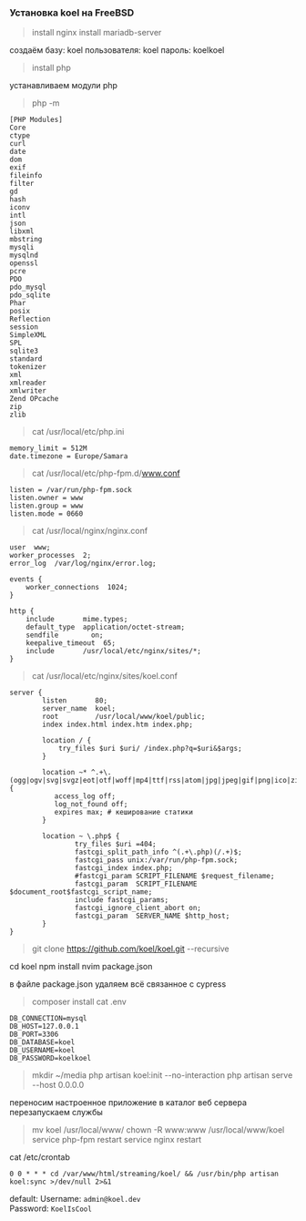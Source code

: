 ### Установка koel на FreeBSD


> install nginx
> install mariadb-server

создаём базу: koel
пользователя: koel
пароль: koelkoel

> install php
 
устанавливаем  модули php

> php -m
```
[PHP Modules]
Core
ctype
curl
date
dom
exif
fileinfo
filter
gd
hash
iconv
intl
json
libxml
mbstring
mysqli
mysqlnd
openssl
pcre
PDO
pdo_mysql
pdo_sqlite
Phar
posix
Reflection
session
SimpleXML
SPL
sqlite3
standard
tokenizer
xml
xmlreader
xmlwriter
Zend OPcache
zip
zlib
```

> cat /usr/local/etc/php.ini
```
memory_limit = 512M
date.timezone = Europe/Samara
```

> cat /usr/local/etc/php-fpm.d/www.conf
```
listen = /var/run/php-fpm.sock
listen.owner = www
listen.group = www
listen.mode = 0660
```

> cat /usr/local/nginx/nginx.conf
```
user  www;
worker_processes  2;
error_log  /var/log/nginx/error.log;

events {
    worker_connections  1024;
}

http {
    include       mime.types;
    default_type  application/octet-stream;
    sendfile        on;
    keepalive_timeout  65;
    include       /usr/local/etc/nginx/sites/*;
}

```

> cat /usr/local/etc/nginx/sites/koel.conf
```
server {
        listen       80;
        server_name  koel;
        root         /usr/local/www/koel/public;
        index index.html index.htm index.php;

        location / {
            try_files $uri $uri/ /index.php?q=$uri&$args;
        }

        location ~* ^.+\.(ogg|ogv|svg|svgz|eot|otf|woff|mp4|ttf|rss|atom|jpg|jpeg|gif|png|ico|zip|tgz|gz|rar|bz2|doc|xls|exe|ppt|tar|mid|midi|wav|bmp|rtf)$ {                       
           access_log off;                                                                                                                                                         
           log_not_found off;                                                                                                                                                      
           expires max; # кеширование статики                                                                                                                                      
        }

        location ~ \.php$ {
                try_files $uri =404;
                fastcgi_split_path_info ^(.+\.php)(/.+)$;
                fastcgi_pass unix:/var/run/php-fpm.sock;
                fastcgi_index index.php;
                #fastcgi_param SCRIPT_FILENAME $request_filename;
                fastcgi_param  SCRIPT_FILENAME  $document_root$fastcgi_script_name;
                include fastcgi_params;
                fastcgi_ignore_client_abort on;
                fastcgi_param  SERVER_NAME $http_host;
        }
}
```

> git clone https://github.com/koel/koel.git  --recursive

cd koel
npm install
nvim package.json

 в файле package.json удаляем всё связанное с cypress

> composer install
cat .env
```
DB_CONNECTION=mysql
DB_HOST=127.0.0.1
DB_PORT=3306
DB_DATABASE=koel
DB_USERNAME=koel
DB_PASSWORD=koelkoel
```


> mkdir ~/media
php artisan koel:init --no-interaction
php artisan serve --host 0.0.0.0


переносим настроенное приложение в каталог веб сервера
перезапускаем службы

> mv koel /usr/local/www/
chown -R www:www /usr/local/www/koel
service php-fpm restart
service nginx restart

cat /etc/crontab
```
0 0 * * * cd /var/www/html/streaming/koel/ && /usr/bin/php artisan koel:sync >/dev/null 2>&1
```

default:
Username: `admin@koel.dev`  
Password: `KoelIsCool`
